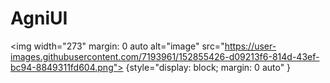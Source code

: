 # AgniUI
<img width="273" margin: 0 auto alt="image" src="https://user-images.githubusercontent.com/7193961/152855426-d09213f6-814d-43ef-bc94-8849311fd604.png">
{style="display: block; margin: 0 auto" }


